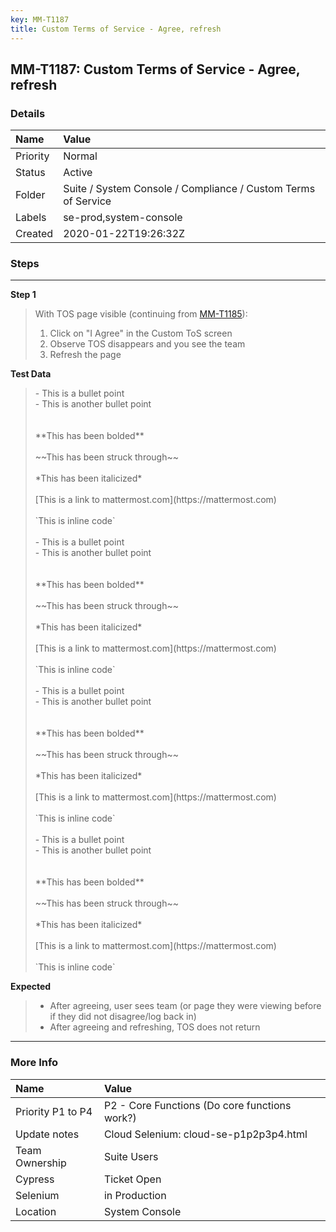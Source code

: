 ```yaml
---
key: MM-T1187
title: Custom Terms of Service - Agree, refresh
---
```


## MM-T1187: Custom Terms of Service - Agree, refresh

### Details

| Name     | Value                                                         |
| :------- | :------------------------------------------------------------ |
| Priority | Normal                                                        |
| Status   | Active                                                        |
| Folder   | Suite / System Console / Compliance / Custom Terms of Service |
| Labels   | se-prod,system-console                                        |
| Created  | 2020-01-22T19:26:32Z                                          |

### Steps

<hr/>

**Step 1**

> <article>With TOS page visible (continuing from <a href="https://mattermost.atlassian.net/projects/MM?selectedItem=com.atlassian.plugins.atlassian-connect-plugin%3Acom.kanoah.test-manager__main-project-page#!/testCase/MM-T1185" rel="noopener noreferrer" target="_blank">MM-T1185</a>):<ol><li>Click on "I Agree" in the Custom ToS screen</li><li>Observe TOS disappears and you see the team</li><li>Refresh the page</li></ol></article>

**Test Data**

> <article>- This is a bullet point<br>- This is another bullet point<br><br><br>**This has been bolded**<br><br>~~This has been struck through~~<br><br>*This has been italicized*<br><br>[This is a link to mattermost.com](https://mattermost.com)<br><br>`This is inline code`<br><br>- This is a bullet point<br>- This is another bullet point<br><br><br>**This has been bolded**<br><br>~~This has been struck through~~<br><br>*This has been italicized*<br><br>[This is a link to mattermost.com](https://mattermost.com)<br><br>`This is inline code`<br><br>- This is a bullet point<br>- This is another bullet point<br><br><br>**This has been bolded**<br><br>~~This has been struck through~~<br><br>*This has been italicized*<br><br>[This is a link to mattermost.com](https://mattermost.com)<br><br>`This is inline code`<br><br>- This is a bullet point<br>- This is another bullet point<br><br><br>**This has been bolded**<br><br>~~This has been struck through~~<br><br>*This has been italicized*<br><br>[This is a link to mattermost.com](https://mattermost.com)<br><br>`This is inline code`</article>

**Expected**

> <article><ul><li>After agreeing, user sees team (or page they were viewing before if they did not disagree/log back in)</li><li>After agreeing and refreshing, TOS does not return</li></ul></article>

<hr/>

### More Info

| Name              | Value                                         |
| :---------------- | :-------------------------------------------- |
| Priority P1 to P4 | P2 - Core Functions (Do core functions work?) |
| Update notes      | Cloud Selenium: cloud-se-p1p2p3p4.html        |
| Team Ownership    | Suite Users                                   |
| Cypress           | Ticket Open                                   |
| Selenium          | in Production                                 |
| Location          | System Console                                |
